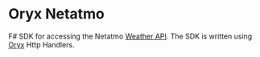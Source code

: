 # Oryx Netatmo

F# SDK for accessing the Netatmo [Weather API](https://dev.netatmo.com/apidocumentation/weather). The SDK is written using [Oryx](https://github.com/cognitedata/oryx) Http Handlers.

